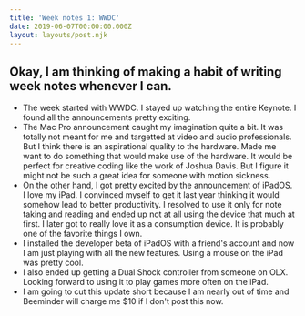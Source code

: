 ```yaml
---
title: 'Week notes 1: WWDC'
date: 2019-06-07T00:00:00.000Z
layout: layouts/post.njk
---
```


Okay, I am thinking of making a habit of writing week notes whenever I can.
---

- The week started with WWDC. I stayed up watching the entire Keynote. I found all the announcements pretty exciting.
- The Mac Pro announcement caught my imagination quite a bit. It was totally not meant for me and targetted at video and audio professionals. But I think there is an aspirational quality to the hardware. Made me want to do something that would make use of the hardware. It would be perfect for creative coding like the work of Joshua Davis. But I figure it might not be such a great idea for someone with motion sickness.
- On the other hand, I got pretty excited by the announcement of iPadOS. I love my iPad. I convinced myself to get it last year thinking it would somehow lead to better productivity. I resolved to use it only for note taking and reading and ended up not at all using the device that much at first. I later got to really love it as a consumption device. It is probably one of the favorite things I own. 
- I installed the developer beta of iPadOS with a friend's account and now I am just playing with all the new features. Using a mouse on the iPad was pretty cool. 
- I also ended up getting a Dual Shock controller from someone on OLX. Looking forward to using it to play games more often on the iPad.
- I am going to cut this update short because I am nearly out of time and Beeminder will charge me $10 if I don't post this now.

